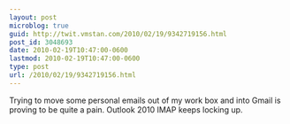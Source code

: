 ```yaml
---
layout: post
microblog: true
guid: http://twit.vmstan.com/2010/02/19/9342719156.html
post_id: 3048693
date: 2010-02-19T10:47:00-0600
lastmod: 2010-02-19T10:47:00-0600
type: post
url: /2010/02/19/9342719156.html
---
```

Trying to move some personal emails out of my work box and into Gmail is proving to be quite a pain. Outlook 2010 IMAP keeps locking up.
